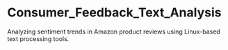 # Consumer_Feedback_Text_Analysis
Analyzing sentiment trends in Amazon product reviews using Linux-based text processing tools.
